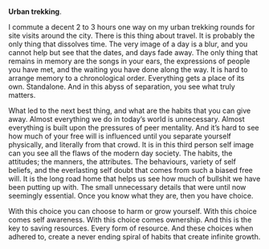 **Urban trekking**.

I commute a decent 2 to 3 hours one way on my urban trekking rounds for site visits around the city. There is this thing about travel. It is probably the only thing that dissolves time. The very image of a day is a blur, and you cannot help but see that the dates, and days fade away. The only thing that remains in memory are the songs in your ears, the expressions of people you have met, and the waiting you have done along the way. It is hard to arrange memory to a chronological order. Everything gets a place of its own. Standalone. And in this abyss of separation, you see what truly matters.

What led to the next best thing, and what are the habits that you can give away. Almost everything we do in today’s world is unnecessary. Almost everything is built upon the pressures of peer mentality. And it’s hard to see how much of your free will is influenced until you separate yourself physically, and literally from that crowd. It is in this third person self image can you see all the flaws of the modern day society. The habits, the attitudes; the manners, the attributes. The behaviours, variety of self beliefs, and the everlasting self doubt that comes from such a biased free will. It is the long road home that helps us see how much of bullshit we have been putting up with. The small unnecessary details that were until now seemingly essential. Once you know what they are, then you have choice.

With this choice you can choose to harm or grow yourself. With this choice comes self awareness. With this choice comes ownership. And this is the key to saving resources. Every form of resource. And these choices when adhered to, create a never ending spiral of habits that create infinite growth.

